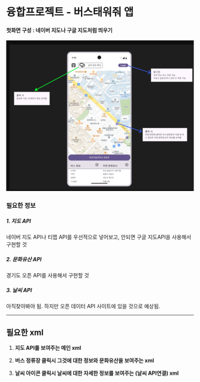 # 융합프로젝트 - 버스태워줘 앱

#### 첫화면 구성 : 네이버 지도나 구글 지도처럼 띄우기

![완성된 앱 구조](https://github.com/ysh1015/Transport_Project/blob/FrontAnd_MAP/%EC%8A%A4%ED%81%AC%EB%A6%B0%EC%83%B7_10-10-2024_16321_cdn.discordapp.com.jpeg)

### 필요한 정보

##### 1. 지도 API

네이버 지도 API나 티맵 API를 우선적으로 넣어보고, 안되면 구글 지도API을 사용해서 구현할 것

##### 2. 문화유산 API

경기도 오픈 API를 사용해서 구현할 것

##### 3. 날씨 API

아직찾아봐야 됨. 하지만 오픈 데이터 API 사이트에 있을 것으로 예상됨.

---



## 필요한 xml

1. __지도 API를 보여주는 메인 xml__

2. __버스 정류장 클릭시 그것에 대한 정보와 문화유산을 보여주는 xml__

3. __날씨 아이콘 클릭시 날씨에 대한 자세한 정보를 보여주는 (날씨 API연결) xml__ 




